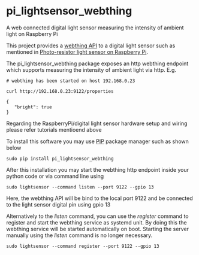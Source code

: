 # pi_lightsensor_webthing
A web connected digital light sensor measuring the intensity of ambient light on Raspberry Pi

This project provides a [webthing API](https://iot.mozilla.org/wot/) to a digital light sensor such as mentioned in [Photo-resistor light sensor on Raspberry Pi](https://www.freva.com/2019/06/12/light-sensor-on-raspberry-pi/).  

The pi_lightsensor_webthing package exposes an http webthing endpoint which supports measuring the intensity of ambient light via http. E.g. 
```
# webthing has been started on host 192.168.0.23

curl http://192.168.0.23:9122/properties 

{
   "bright": true
}
```

Regarding the RaspberryPi/digital light sensor hardware setup and wiring please refer tutorials mentioend above

To install this software you may use [PIP](https://realpython.com/what-is-pip/) package manager such as shown below
```
sudo pip install pi_lightsensor_webthing
```

After this installation you may start the webthing http endpoint inside your python code or via command line using
```
sudo lightsensor --command listen --port 9122 --gpio 13
```
Here, the webthing API will be bind to the local port 9122 and be connected to the light sensor digital pin using gpio 13

Alternatively to the *listen* command, you can use the *register* command to register and start the webthing service as systemd unit. 
By doing this the webthing service will be started automatically on boot. Starting the server manually using the *listen* command is no longer necessary. 
```
sudo lightsensor --command register --port 9122 --gpio 13
```  
